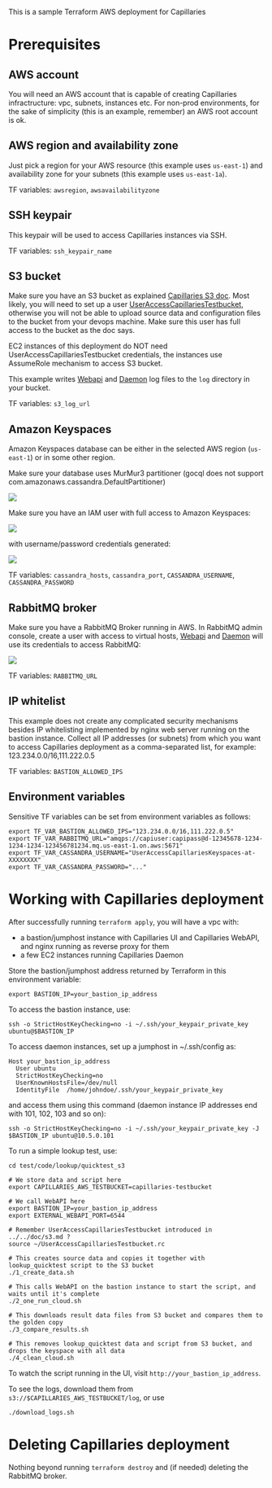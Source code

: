 This is a sample Terraform AWS deployment for Capillaries

# Prerequisites

## AWS account

You will need an AWS account that is capable of creating Capillaries infractructure: vpc, subnets, instances etc. For non-prod environments, for the sake of simplicity (this is an example, remember) an AWS root account is ok.

## AWS region and availability zone

Just pick a region for your AWS resource (this example uses `us-east-1`) and availability zone for your subnets (this example uses `us-east-1a`).

TF variables: `awsregion`, `awsavailabilityzone`

## SSH keypair

This keypair will be used to access Capillaries instances via SSH.

TF variables: `ssh_keypair_name`

## S3 bucket

Make sure you have an S3 bucket as explained [Capillaries S3 doc](../../doc/s3.md). Most likely, you will need to set up a user [UserAccessCapillariesTestbucket](../../doc/s3.md#iam-user-useraccesscapillariestestbucket), otherwise you will not be able to upload source data and configuration files to the bucket from your devops machine. Make sure this user has full access to the bucket as the doc says.

EC2 instances of this deployment do NOT need UserAccessCapillariesTestbucket credentials, the instances use AssumeRole mechanism to access S3 bucket.

This example writes [Webapi](../../doc/glossary.md#webapi) and [Daemon](../../doc/glossary.md#daemon) log files to the `log` directory in your bucket.

TF variables: `s3_log_url`

## Amazon Keyspaces

Amazon Keyspaces database can be either in the selected AWS region (`us-east-1`) or in some other region.

Make sure your database uses MurMur3 partitioner (gocql does not support com.amazonaws.cassandra.DefaultPartitioner)

![](./doc/murmur-partitioner.png)

Make sure you have an IAM user with full access to Amazon Keyspaces:

![](./doc/keyspaces-iam-permissions.png)

with username/password credentials generated:

![](./doc/keyspaces-iam-credentials.png)

TF variables: `cassandra_hosts`, `cassandra_port`, `CASSANDRA_USERNAME`, `CASSANDRA_PASSWORD`

## RabbitMQ broker

Make sure you have a RabbitMQ Broker running in AWS. In RabbitMQ admin console, create a user with access to virtual hosts,  [Webapi](../../doc/glossary.md#webapi) and [Daemon](../../doc/glossary.md#daemon) will use its credentials to access RabbitMQ:

![](./doc/rabbitmq-capiuser.png)

TF variables: `RABBITMQ_URL`

## IP whitelist

This example does not create any complicated security mechanisms besides IP whitelisting implemented by nginx web server running on the bastion instance. Collect all IP addresses (or subnets) from which you want to access Capillaries deployment as a comma-separated list, for example: 123.234.0.0/16,111.222.0.5

TF variables: `BASTION_ALLOWED_IPS`

## Environment variables

Sensitive TF variables can be set from environment variables as follows:

```
export TF_VAR_BASTION_ALLOWED_IPS="123.234.0.0/16,111.222.0.5"
export TF_VAR_RABBITMQ_URL="amqps://capiuser:capipass@d-12345678-1234-1234-1234-123456781234.mq.us-east-1.on.aws:5671"
export TF_VAR_CASSANDRA_USERNAME="UserAccessCapillariesKeyspaces-at-XXXXXXXX"
export TF_VAR_CASSANDRA_PASSWORD="..."
```

# Working with Capillaries deployment

After successfully running `terraform apply`, you will have a vpc with:
- a bastion/jumphost instance with Capillaries UI and Capillaries WebAPI, and nginx running as reverse proxy for them 
- a few EC2 instances running Capillaries Daemon

Store the bastion/jumphost address returned by Terraform in this environment variable:
 ```
export BASTION_IP=your_bastion_ip_address
```
 
To access the bastion instance, use:
```
ssh -o StrictHostKeyChecking=no -i ~/.ssh/your_keypair_private_key ubuntu@$BASTION_IP
```

To access daemon instances, set up a jumphost in ~/.ssh/config as:
```
Host your_bastion_ip_address
  User ubuntu
  StrictHostKeyChecking=no
  UserKnownHostsFile=/dev/null
  IdentityFile  /home/johndoe/.ssh/your_keypair_private_key
```

and access them using this command (daemon instance IP addresses end with 101, 102, 103 and so on):
```
ssh -o StrictHostKeyChecking=no -i ~/.ssh/your_keypair_private_key -J $BASTION_IP ubuntu@10.5.0.101
```

To run a simple lookup test, use:
```
cd test/code/lookup/quicktest_s3

# We store data and script here
export CAPILLARIES_AWS_TESTBUCKET=capillaries-testbucket

# We call WebAPI here
export BASTION_IP=your_bastion_ip_address
export EXTERNAL_WEBAPI_PORT=6544

# Remember UserAccessCapillariesTestbucket introduced in ../../doc/s3.md ?
source ~/UserAccessCapillariesTestbucket.rc

# This creates source data and copies it together with lookup_quicktest script to the S3 bucket
./1_create_data.sh

# This calls WebAPI on the bastion instance to start the script, and waits until it's complete
./2_one_run_cloud.sh

# This downloads result data files from S3 bucket and compares them to the golden copy
./3_compare_results.sh

# This removes lookup_quicktest data and script from S3 bucket, and drops the keyspace with all data
./4_clean_cloud.sh
```

To watch the script running in the UI, visit `http://your_bastion_ip_address`.

To see the logs, download them from `s3://$CAPILLARIES_AWS_TESTBUCKET/log`, or use 

```
./download_logs.sh
```

# Deleting Capillaries deployment

Nothing beyond running `terraform destroy` and (if needed) deleting the RabbitMQ broker.


